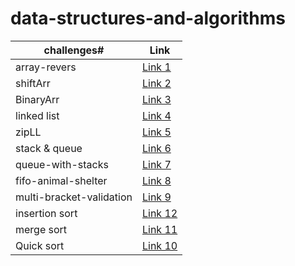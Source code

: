 # data-structures-and-algorithms

challenges#     |  Link
----------------|--------
 array-revers   | [Link 1](https://github.com/401-advanced-javascript-raghadanees/data-structures-and-algorithms/tree/array-reverse)
 shiftArr       | [Link 2](https://github.com/401-advanced-javascript-raghadanees/data-structures-and-algorithms/tree/array-shift)
 BinaryArr      | [Link 3](https://github.com/401-advanced-javascript-raghadanees/data-structures-and-algorithms/pull/3)
  linked list   | [Link 4](https://github.com/401-advanced-javascript-raghadanees/data-structures-and-algorithms/tree/master/challenges/linkedList)
zipLL           | [Link 5](https://github.com/401-advanced-javascript-raghadanees/data-structures-and-algorithms/tree/master/challenges/llZip)
stack & queue   | [Link 6](https://github.com/401-advanced-javascript-raghadanees/data-structures-and-algorithms/tree/master/challenges/stacksAndQueues)
queue-with-stacks| [Link 7](https://github.com/401-advanced-javascript-raghadanees/data-structures-and-algorithms/tree/queue-with-stacks)
fifo-animal-shelter | [Link 8](https://github.com/401-advanced-javascript-raghadanees/data-structures-and-algorithms/tree/fifo-animal-shelter)
multi-bracket-validation | [Link 9](https://github.com/401-advanced-javascript-raghadanees/data-structures-and-algorithms/tree/multi-bracket-validation)
insertion sort |  [Link 12](https://github.com/401-advanced-javascript-raghadanees/data-structures-and-algorithms/tree/insertion-sort)
merge sort | [Link 11](https://github.com/401-advanced-javascript-raghadanees/data-structures-and-algorithms/tree/merge-sort)
Quick sort | [Link 10](https://github.com/401-advanced-javascript-raghadanees/data-structures-and-algorithms/pull/21)





 
